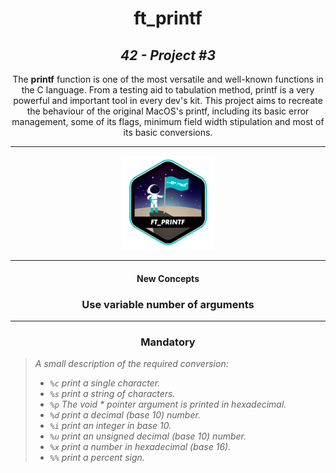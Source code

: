 <h1 align=center>
	<b>ft_printf</b>
</h1>

<h2 align=center>
	 <i>42 - Project #3</i>
</h2>

<p align=center>
	The <b>printf</b> function is one of the most versatile and well-known functions in the C language. From a testing aid to tabulation method, printf is a very powerful and important tool in every dev's kit. This project aims to recreate the behaviour of the original MacOS's printf, including its basic error management, some of its flags, minimum field width stipulation and most of its basic conversions.

---
<div align=center>
<img src=https://github.com/ellewolfgher/ft_printf/blob/master/ft_printf.png alt="42 Project Ft_Printf Badge"/>
</div>

---

<h4 align=center>New Concepts</h4>
<h3 align=center>Use variable number of arguments</h3>

---

<h3 align=center>
Mandatory
</h3>

> <i>A small description of the required conversion:
> - `%c` print a single character.
> - `%s` print a string of characters.
> - `%p` The void * pointer argument is printed in hexadecimal.
> - `%d` print a decimal (base 10) number.
> - `%i` print an integer in base 10.
> - `%u` print an unsigned decimal (base 10) number.
> - `%x` print a number in hexadecimal (base 16).
> - `%%` print a percent sign.</i>
